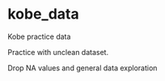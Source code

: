 # kobe_data
Kobe practice data

Practice with unclean dataset.

Drop NA values and general data exploration
